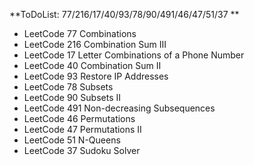 **ToDoList: 77/216/17/40/93/78/90/491/46/47/51/37 **
- LeetCode 77	Combinations
- LeetCode 216	Combination Sum III
- LeetCode 17	Letter Combinations of a Phone Number
- LeetCode 40	Combination Sum II
- LeetCode 93	Restore IP Addresses
- LeetCode 78	Subsets
- LeetCode 90	Subsets II
- LeetCode 491	Non-decreasing Subsequences
- LeetCode 46	Permutations
- LeetCode 47	Permutations II
- LeetCode 51	N-Queens
- LeetCode 37	Sudoku Solver
